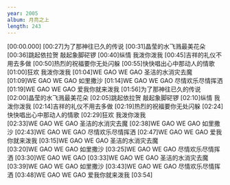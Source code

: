 ```yaml
---
year: 2005
album: 月亮之上
length: 243
---
```

[00:00.000]
[00:27]为了那神往已久的传说
[00:31]晶莹的水飞溅最美花朵
[00:36]跳起依拉贺 敲起象脚硭锣
[00:40]纵情 我泼你泼我
[00:45]吉祥的礼仪不用去多做
[00:50]热烈的祝福要你无处闪躲
[00:55]快快唱出心中那动人的情歌
[01:00]狂欢 我泼你泼我
[01:04]WE GAO WE GAO 圣洁的水消灾去魔
[01:09]WE GAO WE GAO 如里撒沙
[01:14]WE GAO WE GAO 尽情欢乐尽情挥洒
[01:19]WE GAO WE GAO 爱我你就来泼我
[01:56]为了那神往已久的传说
[02:00]晶莹的水飞溅最美花朵
[02:05]跳起依拉贺 敲起象脚硭锣
[02:10]纵情 我泼你泼我
[02:14]吉祥的礼仪不用去多做
[02:19]热烈的祝福要你无处闪躲
[02:24]快快唱出心中那动人的情歌
[02:29]狂欢 我泼你泼我
[02:33]WE GAO WE GAO 圣洁的水消灾去魔
[02:38]WE GAO WE GAO 如里撒沙
[02:43]WE GAO WE GAO 尽情欢乐尽情挥洒
[02:47]WE GAO WE GAO 爱我你就来泼我
[03:15]WE GAO WE GAO 圣洁的水消灾去魔
[03:20]WE GAO WE GAO 如里撒沙
[03:25]WE GAO WE GAO 尽情欢乐尽情挥洒
[03:30]WE GAO WE GAO
[03:33]WE GAO WE GAO 圣洁的水消灾去魔
[03:39]WE GAO WE GAO 如里撒沙
[03:43]WE GAO WE GAO 尽情欢乐尽情挥洒
[03:48]WE GAO WE GAO 爱我你就来泼我
[03:54]